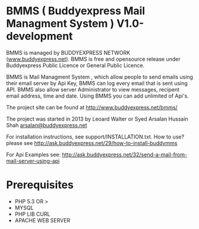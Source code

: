 BMMS ( Buddyexpress Mail Managment System ) V1.0-development
=============================================================

BMMS is managed by BUDDYEXPRESS NETWORK (www.buddyexpress.net).
BMMS is free and opensource release under Buddyexpress Public Licence or General Public Licence.

BMMS is Mail Managment System , which allow people to send emails using their email server by Api Key, BMMS can log every email that is sent using API. BMMS also allow server Administrator to view messages, recipent email address, time and date. Using BMMS you can add unlimited of Api's.

The project site can be found at http://www.buddyexpress.net/bmms/

The project was started in 2013 by Leoard Walter or Syed Arsalan Hussain Shah <arsalan@buddyexpress.net>

For installation instructions, see support/INSTALLATION.txt.
How to use? please see http://ask.buddyexpress.net/29/how-to-install-buddymms

For Api Examples see: http://ask.buddyexpress.net/32/send-a-mail-from-mail-server-using-api


Prerequisites
==============

* PHP 5.3 OR >
* MYSQL 
* PHP LIB CURL
* APACHE WEB SERVER
